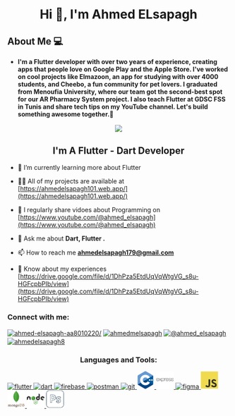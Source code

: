 <h1 align="center">Hi 👋, I'm Ahmed ELsapagh</h1>

## About Me :computer:
 - **I'm a Flutter developer with over two years of experience, creating apps that people love on
 Google Play and the Apple Store. I've worked on cool projects like Elmazoon, an app for
 studying with over 4000 students, and Cheebo, a fun community for pet lovers. I graduated
 from Menoufia University, where our team got the second-best spot for our AR Pharmacy
 System project. I also teach Flutter at GDSC FSS in Tunis and share tech tips on my YouTube
 channel. Let's build something awesome together.🧠**

<p align="center">
<img align='center' src='https://cdn-icons-png.flaticon.com/512/3242/3242257.png' width='200"'>
</p>
<h2 align="center">I'm A Flutter - Dart Developer</h2>

- 🌱 I’m currently learning  more about Flutter

- 👨‍💻 All of my projects are available at [https://ahmedelsapagh101.web.app/](https://ahmedelsapagh101.web.app/)

- 📝 I regularly share vidoes about Programming on [https://www.youtube.com/@ahmed_elsapagh](https://www.youtube.com/@ahmed_elsapagh)

- 💬 Ask me about **Dart, Flutter .**

- 📫 How to reach me **ahmedelsapagh179@gmail.com**

- 📄 Know about my experiences [https://drive.google.com/file/d/1DhPza5EtdUqVqWtgVG_s8u-HGFcpbPIb/view](https://drive.google.com/file/d/1DhPza5EtdUqVqWtgVG_s8u-HGFcpbPIb/view)

<h3 align="left">Connect with me:</h3>
<p align="left">
<a href="https://linkedin.com/in/ahmed-elsapagh-aa8010220/" target="blank"><img align="center" src="https://raw.githubusercontent.com/rahuldkjain/github-profile-readme-generator/master/src/images/icons/Social/linked-in-alt.svg" alt="ahmed-elsapagh-aa8010220/" height="30" width="40" /></a>
<a href="https://fb.com/ahmedmelsapagh" target="blank"><img align="center" src="https://raw.githubusercontent.com/rahuldkjain/github-profile-readme-generator/master/src/images/icons/Social/facebook.svg" alt="ahmedmelsapagh" height="30" width="40" /></a>
<a href="https://www.youtube.com/channel/UCgEj5nlK8_5MrADHCzqOMUA" target="blank"><img align="center" src="https://raw.githubusercontent.com/rahuldkjain/github-profile-readme-generator/master/src/images/icons/Social/youtube.svg" alt="@ahmed_elsapagh" height="30" width="40" /></a>
<a href="https://twitter.com/ahmedelsapagh8" target="blank"><img align="center" src="https://raw.githubusercontent.com/rahuldkjain/github-profile-readme-generator/master/src/images/icons/Social/twitter.svg" alt="ahmedelsapagh8" height="30" width="40" /></a>
</p>

<h3 align="center">Languages and Tools:</h3>
<p align="left"><a href="https://flutter.dev" target="_blank" rel="noreferrer"> <img src="https://www.vectorlogo.zone/logos/flutterio/flutterio-icon.svg" alt="flutter" width="40" height="40"/> </a><a href="https://dart.dev" target="_blank" rel="noreferrer"> <img src="https://www.vectorlogo.zone/logos/dartlang/dartlang-icon.svg" alt="dart" width="40" height="40"/> </a><a href="https://firebase.google.com/" target="_blank" rel="noreferrer"> <img src="https://www.vectorlogo.zone/logos/firebase/firebase-icon.svg" alt="firebase" width="40" height="40"/> </a> <a href="https://postman.com" target="_blank" rel="noreferrer"> <img src="https://www.vectorlogo.zone/logos/getpostman/getpostman-icon.svg" alt="postman" width="40" height="40"/> </a><a href="https://git-scm.com/" target="_blank" rel="noreferrer"> <img src="https://www.vectorlogo.zone/logos/git-scm/git-scm-icon.svg" alt="git" width="40" height="40"/> </a><a href="https://www.w3schools.com/cpp/" target="_blank" rel="noreferrer"> <img src="https://raw.githubusercontent.com/devicons/devicon/master/icons/cplusplus/cplusplus-original.svg" alt="cplusplus" width="40" height="40"/> </a> <a href="https://expressjs.com" target="_blank" rel="noreferrer"> <img src="https://raw.githubusercontent.com/devicons/devicon/master/icons/express/express-original-wordmark.svg" alt="express" width="40" height="40"/> </a> <a href="https://www.figma.com/" target="_blank" rel="noreferrer"> <img src="https://www.vectorlogo.zone/logos/figma/figma-icon.svg" alt="figma" width="40" height="40"/> </a>  <a href="https://developer.mozilla.org/en-US/docs/Web/JavaScript" target="_blank" rel="noreferrer"> <img src="https://raw.githubusercontent.com/devicons/devicon/master/icons/javascript/javascript-original.svg" alt="javascript" width="40" height="40"/> </a> <a href="https://www.mongodb.com/" target="_blank" rel="noreferrer"> <img src="https://raw.githubusercontent.com/devicons/devicon/master/icons/mongodb/mongodb-original-wordmark.svg" alt="mongodb" width="40" height="40"/> </a> <a href="https://nodejs.org" target="_blank" rel="noreferrer"> <img src="https://raw.githubusercontent.com/devicons/devicon/master/icons/nodejs/nodejs-original-wordmark.svg" alt="nodejs" width="40" height="40"/> </a> <a href="https://www.photoshop.com/en" target="_blank" rel="noreferrer"> <img src="https://raw.githubusercontent.com/devicons/devicon/master/icons/photoshop/photoshop-line.svg" alt="photoshop" width="40" height="40"/> </a>  </p>

<!-- <p>&nbsp;<img align="center" src="https://github-readme-stats.vercel.app/api?username=ahmedelsapagh10&show_icons=true&locale=en" alt="ahmedelsapagh10" /></p>
 -->
